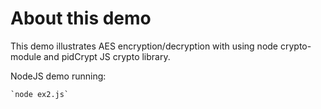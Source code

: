 About this demo
=================

This demo illustrates AES encryption/decryption with using node crypto-module and pidCrypt JS crypto library.

NodeJS demo running:

	`node ex2.js`



